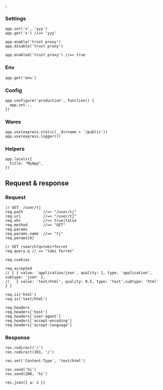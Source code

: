 ;

### Settings

    app.set('x', 'yyy')
    app.get('x') //=> 'yyy'

    app.enable('trust proxy')
    app.disable('trust proxy')

    app.enabled('trust proxy') //=> true

### Env

    app.get('env')

### Config

    app.configure('production', function() {
      app.set...
    })

### Wares

    app.use(express.static(__dirname + '/public'))
    app.use(express.logger())

### Helpers

    app.locals({
      title: "MyApp",
    })

Request & response
------------------

### Request

    // GET  /user/tj
    req.path         //=> "/user/tj"
    req.url          //=> "/user/tj"
    req.xhr          //=> true|false
    req.method       //=> "GET"
    req.params
    req.params.name  //=> "tj"
    req.params[0]

    // GET /search?q=tobi+ferret
    req.query.q // => "tobi ferret"

    req.cookies

    req.accepted
    // [ { value: 'application/json', quality: 1, type: 'application', subtype: 'json' },
    //   { value: 'text/html', quality: 0.5, type: 'text',subtype: 'html' } ]

    req.is('html')
    req.is('text/html')

    req.headers
    req.headers['host']
    req.headers['user-agent']
    req.headers['accept-encoding']
    req.headers['accept-language']

### Response

    res.redirect('/')
    res.redirect(301, '/')

    res.set('Content-Type', 'text/html')

    res.send('hi')
    res.send(200, 'hi')

    res.json({ a: 2 })
